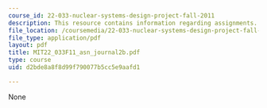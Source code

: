 ```yaml
---
course_id: 22-033-nuclear-systems-design-project-fall-2011
description: This resource contains information regarding assignments.
file_location: /coursemedia/22-033-nuclear-systems-design-project-fall-2011/d2bde8a8f8d99f790077b5cc5e9aafd1_MIT22_033F11_asn_journal2b.pdf
file_type: application/pdf
layout: pdf
title: MIT22_033F11_asn_journal2b.pdf
type: course
uid: d2bde8a8f8d99f790077b5cc5e9aafd1

---
```

None